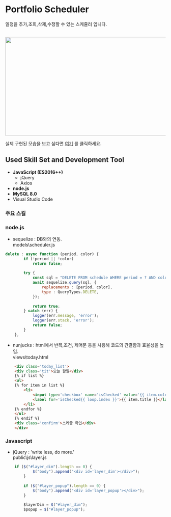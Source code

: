 # Portfolio Scheduler

일정을 추가,조회,삭제,수정할 수 있는 스케쥴러 입니다. <br><br>


<img src="https://user-images.githubusercontent.com/86813319/143006028-163333b0-241a-47bd-a6d3-b72d60012403.png" width="600" height = "310">

실제 구현된 모습을 보고 싶다면 [여기](http://hamilkarr2.cafe24app.com) 를 클릭하세요.

## Used Skill Set and Development Tool
- **JavaScript (ES2016++)** 
  - jQuery
  - Axios
- **node.js**
- **MySQL 8.0**
- Visual Studio Code

### 주요 스킬
  ### node.js
  - sequelize : DB와의 연동.  <br>
    models\scheduler.js <br>
    
```js
delete : async function (period, color) {
		if (!period || !color) 
			return false;
		
		try {
			const sql = "DELETE FROM schedule WHERE period = ? AND color = ?";
			await sequelize.query(sql, {
				replacements : [period, color],
				type : QueryTypes.DELETE,
			});
		
			return true;
		} catch (err) {
			logger(err.message, 'error');
			logger(err.stack, 'error');
			return false;
		}
	},
```

   - nunjucks : html에서 반복,조건, 제어문 등을 사용해 코드의 간결함과 효율성을 높임. <br>
     views\today.html

```html
	<div class='today_list'>
	<div class='tit'>오늘 할일</div>
	{% if list %}
	<ul>
	{% for item in list %}
		<li>
			<input type='checkbox' name='isChecked' value='{{ item.color }}' id='isChecked{{ loop.index }}'>
			<label for='isChecked{{ loop.index }}'>{{ item.title }}</label>
		</li>
	{% endfor %}
	</ul>
	{% endif %}
	<div class='confirm'>스케줄 확인</div>
	</div>
```

   ### Javascript
   - jQuery : 'write less, do more.' <br>
     public\js\layer.js
```js
	if ($("#layer_dim").length == 0) {
			$("body").append("<div id='layer_dim'></div>");
		}
		
		if ($("#layer_popup").length == 0) {
			$("body").append("<div id='layer_popup'></div>");
		}
		
		$layerDim = $("#layer_dim");
		$popup = $("#layer_popup");
```

